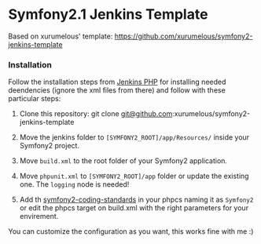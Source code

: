 Symfony2.1 Jenkins Template
=========================

Based on xurumelous' template: https://github.com/xurumelous/symfony2-jenkins-template

### Installation

Follow the installation steps from [Jenkins PHP](http://jenkins-php.org) for installing needed deendencies (ignore the xml files from there) and follow with these particular steps:

1. Clone this repository:
    git clone git@github.com:xurumelous/symfony2-jenkins-template

2. Move the jenkins folder to `[SYMFONY2_ROOT]/app/Resources/` inside your Symfony2 project.

3. Move `build.xml` to the root folder of your Symfony2 application.

4. Move `phpunit.xml` to `[SYMFONY2_ROOT]/app` folder or update the existing one. The `logging` node is needed!

5. Add th [symfony2-coding-standards](https://github.com/opensky/Symfony2-coding-standard) in your phpcs naming it as `Symfony2` or edit the phpcs target on build.xml with the right parameters for your envirement.

You can customize the configuration as you want, this works fine with me :)